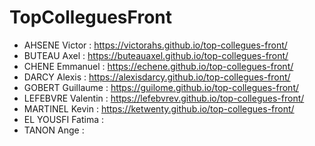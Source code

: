 # TopColleguesFront

* AHSENE Victor : https://victorahs.github.io/top-collegues-front/
* BUTEAU Axel :  https://buteauaxel.github.io/top-collegues-front/
* CHENE Emmanuel : https://echene.github.io/top-collegues-front/
* DARCY Alexis :  https://alexisdarcy.github.io/top-collegues-front/
* GOBERT Guillaume : https://guilome.github.io/top-collegues-front/
* LEFEBVRE Valentin : https://lefebvrev.github.io/top-collegues-front/
* MARTINEL Kevin :  https://ketwenty.github.io/top-collegues-front/
* EL YOUSFI	Fatima :
* TANON	Ange : 

